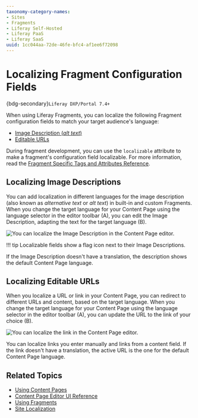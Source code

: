 ```yaml
---
taxonomy-category-names:
- Sites
- Fragments
- Liferay Self-Hosted
- Liferay PaaS
- Liferay SaaS
uuid: 1cc044aa-72de-46fe-bfc4-af1ee6f72098
---
```

# Localizing Fragment Configuration Fields

{bdg-secondary}`Liferay DXP/Portal 7.4+`

When using Liferay Fragments, you can localize the following Fragment configuration fields to match your target audience's language:

- [Image Description (*alt text*)](#localizing-image-descriptions)
- [Editable URLs](#localizing-editable-urls)
<!-- * [Collection Filter Label Text](#localizing-collection-filter-label-text) -->

During fragment development, you can use the `localizable` attribute to make a fragment's configuration field localizable. For more information, read the [Fragment Specific Tags and Attributes Reference](../../../../developer-guide/developing-page-fragments-reference/fragment-specific-tags-and-attributes-reference.md).

## Localizing Image Descriptions

You can add localization in different languages for the image description (also known as *alternative text* or *alt text*) in built-in and custom Fragments. When you change the target language for your Content Page using the language selector in the editor toolbar (A), you can edit the Image Description, adapting the text for the target language (B).

![You can localize the Image Description in the Content Page editor.](./localizing-fragment-configuration-fields/images/01.png)

!!! tip
    Localizable fields show a flag icon next to their Image Descriptions.

If the Image Description doesn't have a translation, the description shows the default Content Page language.

## Localizing Editable URLs

When you localize a URL or link in your Content Page, you can redirect to different URLs and content, based on the target language. When you change the target language for your Content Page using the language selector in the editor toolbar (A), you can update the URL to the link of your choice (B).

![You can localize the link in the Content Page editor.](./localizing-fragment-configuration-fields/images/02.png)

You can localize links you enter manually and links from a content field. If the link doesn't have a translation, the active URL is the one for the default Content Page language.

<!--TASK: explain.
## Localizing Collection Filter Label Text -->

## Related Topics

- [Using Content Pages](../../../using-content-pages.md)
- [Content Page Editor UI Reference](../../../using-content-pages/content-page-editor-ui-reference.md)
- [Using Fragments](../../using-fragments.md)
- [Site Localization](../../../../../site-building/site-settings/site-localization.md)